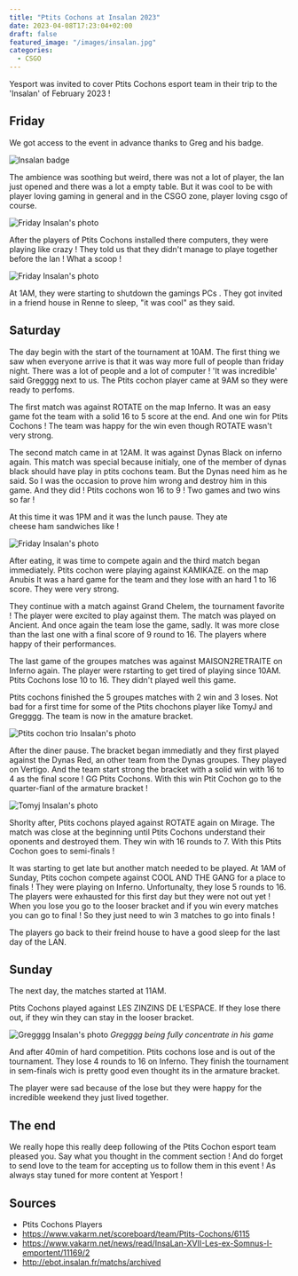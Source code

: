 ```yaml
---
title: "Ptits Cochons at Insalan 2023"
date: 2023-04-08T17:23:04+02:00
draft: false
featured_image: "/images/insalan.jpg"
categories:
  - CSGO
---
```


Yesport was invited to cover Ptits Cochons esport team in their trip to the 'Insalan' of February 2023 !

## Friday

We got access to the event in advance thanks to Greg and his badge.

![Insalan badge]("/yesport/images/insalan-pass.jpg")

The ambience was soothing but weird, there was not a lot of player, the lan just opened and there was a lot a empty table. But it was cool to be with player loving gaming in general and in the CSGO zone, player loving csgo of course.

![Friday Insalan's photo]("/yesport/images/insalan-friday.jpg")

After the players of Ptits Cochons installed there computers, they were playing like crazy ! They told us that they didn't manage to playe together before the lan ! What a scoop !

![Friday Insalan's photo]("/yesport/images/Ptits-cochons.jpg")

At 1AM, they were starting to shutdown the gamings PCs . They got invited in a friend house in Renne to sleep, "it was cool" as they said.

## Saturday

The day begin with the start of the tournament at 10AM.
The first thing we saw when everyone arrive is that it was way more full of people than friday night. There was a lot of people and a lot of computer !
'It was incredible' said Gregggg next to us.
The Ptits cochon player came at 9AM so they were ready to perfoms.

The first match was against ROTATE on the map Inferno. It was an easy game fot the team with a solid 16 to 5 score at the end. And one win for Ptits Cochons !
The team was happy for the win even though ROTATE wasn't very strong.

The second match came in at 12AM. It was against Dynas Black on inferno again. This match was special because initialy, one of the member of dynas black should have play in ptits cochons team. But the Dynas need him as he said. So I was the occasion to prove him wrong and destroy him in this game. And they did ! Ptits cochons won 16 to 9 !
Two games and two wins so far !

At this time it was 1PM and it was the lunch pause. They ate  
cheese ham sandwiches like !

![Friday Insalan's photo]("/yesport/images/insalan.jpg")

After eating, it was time to compete again and the third match began immediately. Ptits cochon were playing against KAMIKAZE. on the map Anubis It was a hard game for the team and they lose with an hard 1 to 16 score. They were very strong.

They continue with a match against Grand Chelem, the tournament favorite ! The player were excited to play against them. The match was played on Ancient. And once again the team lose the game, sadly. It was more close than the last one with a final score of 9 round to 16. The players where happy of their performances.

The last game of the groupes matches was against MAISON2RETRAITE on Inferno again. The player were rstarting to get tired of playing since 10AM. Ptits Cochons lose 10 to 16. They didn't played well this game.

Ptits cochons finished the 5 groupes matches with 2 win and 3 loses. Not bad for a first time for some of the Ptits chochons player like TomyJ and Gregggg.
The team is now in the amature bracket.

![Ptits cochon trio Insalan's photo]("/yesport/images/insalan-trio.jpg")

After the diner pause. The bracket began immediatly and they first played against the Dynas Red, an other team from the Dynas groupes. They played on Vertigo. And the team start strong the bracket with a solid win with 16 to 4 as the final score ! GG Ptits Cochons.
With this win Ptit Cochon go to the quarter-fianl of the armature bracket !

![Tomyj Insalan's photo]("/yesport/images/insalan-tomyj.jpg")

Shorlty after, Ptits cochons played against ROTATE again on Mirage. The match was close at the beginning until Ptits Cochons understand their oponents and destroyed them. They win with 16 rounds to 7.
With this Ptits Cochon goes to semi-finals !

It was starting to get late but another match needed to be played. At 1AM of Sunday, Ptits cochon compete against COOL AND THE GANG for a place to finals ! They were playing on Inferno. Unfortunalty, they lose 5 rounds to 16.
The players were exhausted for this first day but they were not out yet !
When you lose you go to the looser bracket and if you win every matches you can go to final ! So they just need to win 3 matches to go into finals !

The players go back to their freind house to have a good sleep for the last day of the LAN.

## Sunday

The next day, the matches started at 11AM.

Ptits Cochons played against LES ZINZINS DE L'ESPACE. If they lose there out, if they win they can stay in the looser bracket.

![Gregggg Insalan's photo]("/yesport/images/insalan-gregggg.jpg")
_Gregggg being fully concentrate in his game_

And after 40min of hard competition. Ptits cochons lose and is out of the tournament. They lose 4 rounds to 16 on Inferno.
They finish the tournament in sem-finals wich is pretty good even thought its in the armature bracket.

The player were sad because of the lose but they were happy for the incredible weekend they just lived together.

## The end

We really hope this really deep following of the Ptits Cochon esport team pleased you. Say what you thought in the comment section ! And do forget to send love to the team for accepting us to follow them in this event !
As always stay tuned for more content at Yesport !

## Sources

- Ptits Cochons Players
- https://www.vakarm.net/scoreboard/team/Ptits-Cochons/6115
- https://www.vakarm.net/news/read/InsaLan-XVII-Les-ex-Somnus-l-emportent/11169/2
- http://ebot.insalan.fr/matchs/archived
